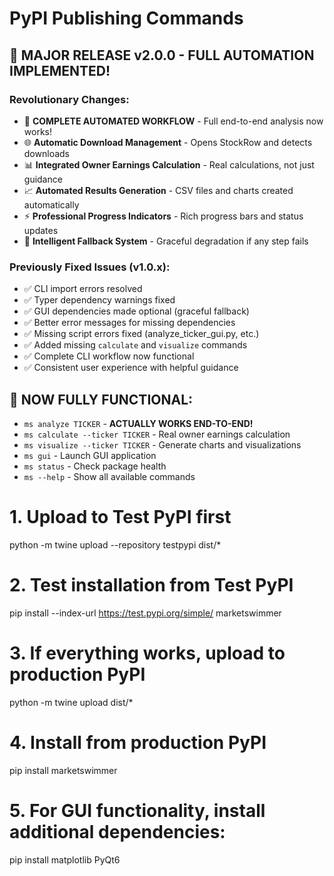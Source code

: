# PyPI Publishing Commands

## 🚀 MAJOR RELEASE v2.0.0 - FULL AUTOMATION IMPLEMENTED!

### Revolutionary Changes:
- 🎯 **COMPLETE AUTOMATED WORKFLOW** - Full end-to-end analysis now works!
- 🌐 **Automatic Download Management** - Opens StockRow and detects downloads
- 📊 **Integrated Owner Earnings Calculation** - Real calculations, not just guidance
- 📈 **Automated Results Generation** - CSV files and charts created automatically
- ⚡ **Professional Progress Indicators** - Rich progress bars and status updates
- 🔄 **Intelligent Fallback System** - Graceful degradation if any step fails

### Previously Fixed Issues (v1.0.x):
- ✅ CLI import errors resolved
- ✅ Typer dependency warnings fixed  
- ✅ GUI dependencies made optional (graceful fallback)
- ✅ Better error messages for missing dependencies
- ✅ Missing script errors fixed (analyze_ticker_gui.py, etc.)
- ✅ Added missing `calculate` and `visualize` commands
- ✅ Complete CLI workflow now functional
- ✅ Consistent user experience with helpful guidance

## 🎯 NOW FULLY FUNCTIONAL:
- `ms analyze TICKER` - **ACTUALLY WORKS END-TO-END!**
- `ms calculate --ticker TICKER` - Real owner earnings calculation
- `ms visualize --ticker TICKER` - Generate charts and visualizations
- `ms gui` - Launch GUI application
- `ms status` - Check package health
- `ms --help` - Show all available commands

# 1. Upload to Test PyPI first
python -m twine upload --repository testpypi dist/*

# 2. Test installation from Test PyPI
pip install --index-url https://test.pypi.org/simple/ marketswimmer

# 3. If everything works, upload to production PyPI
python -m twine upload dist/*

# 4. Install from production PyPI
pip install marketswimmer

# 5. For GUI functionality, install additional dependencies:
pip install matplotlib PyQt6
